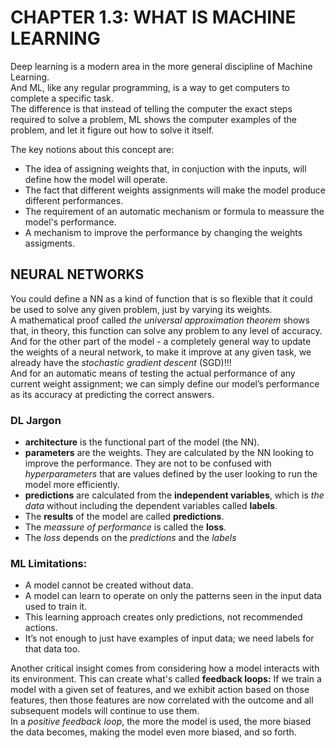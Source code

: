 # CHAPTER 1.3: WHAT IS MACHINE LEARNING

Deep learning is a modern area in the more general discipline of Machine Learning.  
And ML, like any regular programming, is a way to get computers to complete a specific task.  
The difference is that instead of telling the computer the exact steps required to solve a problem, ML shows the computer examples of the problem, 
and let it figure out how to solve it itself.  

The key notions about this concept are:
- The idea of assigning weights that, in conjuction with the inputs, will define how the model will operate.
- The fact that different weights assignments will make the model produce different performances.
- The requirement of an automatic mechanism or formula to meassure the model's performance.
- A mechanism to improve the performance by changing the weights assigments.

## NEURAL NETWORKS

You could define a NN as a kind of function that is so flexible that it could be used to solve any given problem, just by varying its weights.  
A mathematical proof called *the universal approximation theorem* shows that, in theory, this function can solve any problem to any level of accuracy.  
And for the other part of the model - a completely general way to update the weights of a neural network, to make it improve at any given task,
we already have the *stochastic gradient descent* (SGD)!!!  
And for an automatic means of testing the actual performance of any current weight assignment; we can simply define our model’s performance 
as its accuracy at predicting the correct answers.

### DL Jargon

- **architecture** is the functional part of the model (the NN).
- **parameters** are the weights. They are calculated by the NN looking to improve the performance. They are not to be confused with *hyperparameters* 
that are values defined by the user looking to run the model more efficiently.
- **predictions** are calculated from the **independent variables**, which is *the data* without including the dependent variables called **labels**.
- The **results** of the model are called **predictions**.
- The *meassure of performance* is called the **loss**.
- The *loss* depends on the *predictions* and the *labels*

### ML Limitations:

- A model cannot be created without data.  
- A model can learn to operate on only the patterns seen in the input data used to train it.  
- This learning approach creates only predictions, not recommended actions.  
- It’s not enough to just have examples of input data; we need labels for that data too.

Another critical insight comes from considering how a model interacts with its environment. This can create what's called **feedback loops:** 
If we train a model with a given set of features, and we exhibit action based on those features, 
then those features are now correlated with the outcome and all subsequent models will continue to use them.  
In a *positive feedback loop*, the more the model is used, the more biased the data becomes, making the model even more biased, and so forth.  




